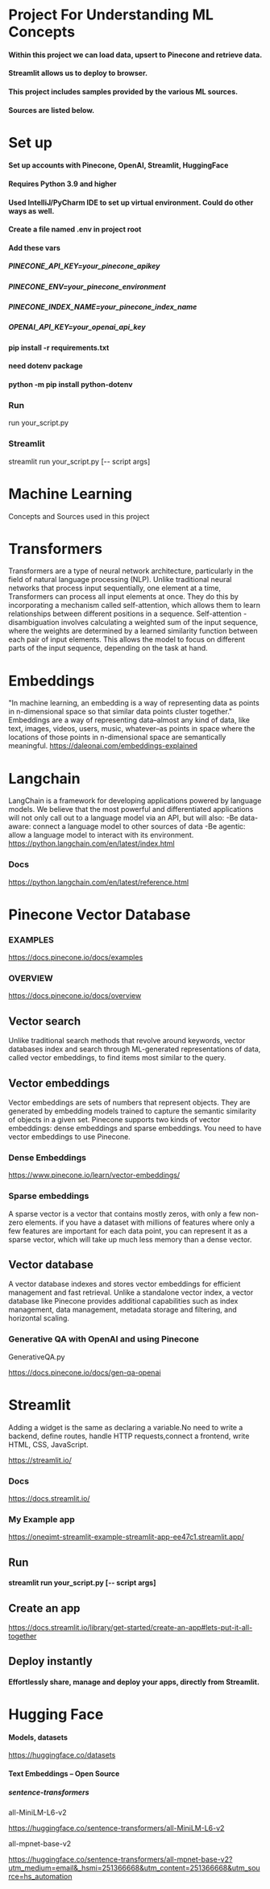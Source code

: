 # Project For Understanding ML Concepts 
#### Within this project we can load data, upsert to Pinecone and retrieve data.
#### Streamlit allows us to deploy to browser.
#### This project includes samples provided by the various ML sources.
#### Sources are listed below.


# Set up
#### Set up accounts with Pinecone, OpenAI, Streamlit, HuggingFace
#### Requires Python 3.9 and higher
#### Used IntelliJ/PyCharm IDE to set up virtual environment. Could do other ways as well.
#### Create a file named .env in project root
#### Add these vars

##### PINECONE_API_KEY=your_pinecone_apikey
##### PINECONE_ENV=your_pinecone_environment
##### PINECONE_INDEX_NAME=your_pinecone_index_name
##### OPENAI_API_KEY=your_openai_api_key

#### pip install -r requirements.txt
#### need dotenv package
#### python -m pip install python-dotenv

### Run
run your_script.py
### Streamlit
streamlit run your_script.py [-- script args]


# Machine Learning
Concepts and Sources used in this project

# Transformers
Transformers are a type of neural network architecture,
particularly in the field of natural language processing (NLP).
Unlike traditional neural networks that process input sequentially,
one element at a time, Transformers can process all input elements at once.
They do this by incorporating a mechanism called self-attention,
which allows them to learn relationships between different positions in a sequence.
Self-attention - disambiguation involves calculating a weighted sum of the input sequence,
where the weights are determined by a learned similarity function between
each pair of input elements. This allows the model to focus on different parts
of the input sequence, depending on the task at hand.

# Embeddings
"In machine learning, an embedding is a way of representing data
as points in n-dimensional space so that similar data points cluster together."
Embeddings are a way of representing data–almost any kind of data,
like text, images, videos, users, music, whatever–as points in space
where the locations of those points in n-dimensional space are semantically meaningful.
https://daleonai.com/embeddings-explained


# Langchain
LangChain is a framework for developing applications powered by language models. 
We believe that the most powerful and differentiated applications will not only 
call out to a language model via an API, but will also:
-Be data-aware: connect a language model to other sources of data
-Be agentic: allow a language model to interact with its environment.
https://python.langchain.com/en/latest/index.html
### Docs
https://python.langchain.com/en/latest/reference.html


# Pinecone Vector Database
### EXAMPLES
https://docs.pinecone.io/docs/examples
### OVERVIEW
https://docs.pinecone.io/docs/overview


## Vector search
Unlike traditional search methods that revolve around keywords, 
vector databases index and search through ML-generated representations of data, 
called vector embeddings, to find items most similar to the query.

## Vector embeddings
Vector embeddings are sets of numbers that represent objects. 
They are generated by embedding models trained to capture the semantic 
similarity of objects in a given set. 
Pinecone supports two kinds of vector embeddings: dense embeddings and sparse embeddings.
You need to have vector embeddings to use Pinecone.
### Dense Embeddings
https://www.pinecone.io/learn/vector-embeddings/
### Sparse embeddings
A sparse vector is a vector that contains mostly zeros, with only a few non-zero elements.
if you have a dataset with millions of features where only a few features 
are important for each data point, you can represent it as a sparse vector, 
which will take up much less memory than a dense vector.

## Vector database
A vector database indexes and stores vector embeddings for efficient management and fast retrieval. 
Unlike a standalone vector index, a vector database like Pinecone provides additional capabilities 
such as index management, data management, metadata storage and filtering, and horizontal scaling.

### Generative QA with OpenAI and using Pinecone
GenerativeQA.py

https://docs.pinecone.io/docs/gen-qa-openai

# Streamlit
Adding a widget is the same as declaring a variable.No need to write a backend, 
define routes, handle HTTP requests,connect a frontend, write HTML, CSS, JavaScript.

https://streamlit.io/
### Docs
https://docs.streamlit.io/
### My Example app
https://oneqimt-streamlit-example-streamlit-app-ee47c1.streamlit.app/
## Run
#### streamlit run your_script.py [-- script args]
## Create an app
https://docs.streamlit.io/library/get-started/create-an-app#lets-put-it-all-together
## Deploy instantly
#### Effortlessly share, manage and deploy your apps, directly from Streamlit.

# Hugging Face
#### Models, datasets
https://huggingface.co/datasets
#### Text Embeddings – Open Source
##### sentence-transformers
all-MiniLM-L6-v2

https://huggingface.co/sentence-transformers/all-MiniLM-L6-v2

all-mpnet-base-v2

https://huggingface.co/sentence-transformers/all-mpnet-base-v2?utm_medium=email&_hsmi=251366668&utm_content=251366668&utm_source=hs_automation



